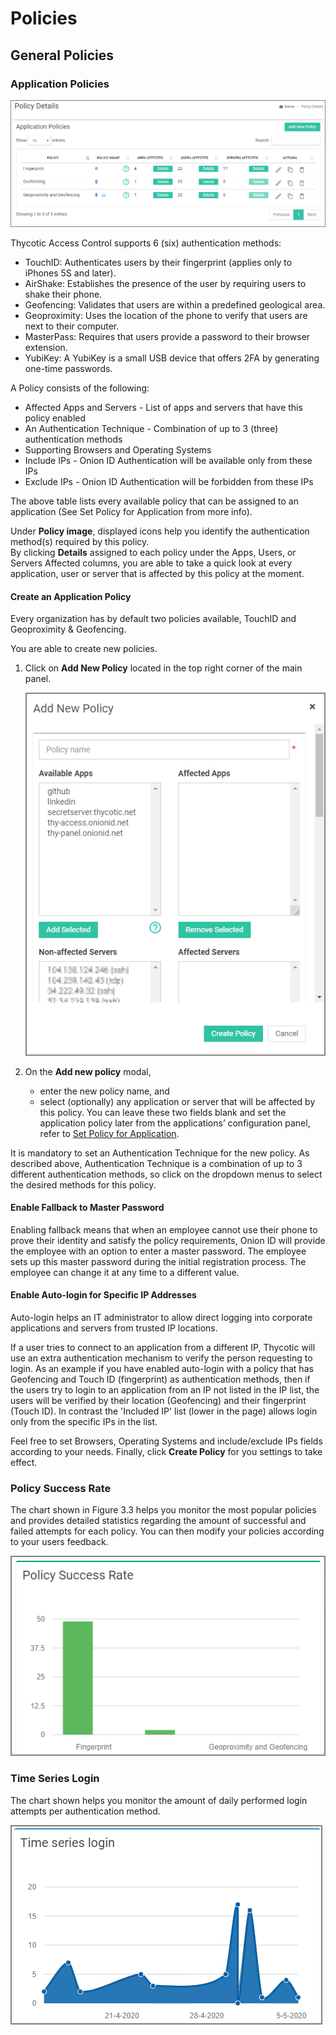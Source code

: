 [title]: # (Policies)
[tags]: # (thycotic access control)
[priority]: # (4)
# Policies

## General Policies

### Application Policies

![TODO](images/app-pol.png "Application Policies")

Thycotic Access Control supports 6 (six) authentication methods:

* TouchID: Authenticates users by their fingerprint (applies only to iPhones 5S and later).
* AirShake: Establishes the presence of the user by requiring users to shake their phone.
* Geofencing: Validates that users are within a predefined geological area.
* Geoproximity: Uses the location of the phone to verify that users are next to their computer.
* MasterPass: Requires that users provide a password to their browser extension.
* YubiKey: A YubiKey is a small USB device that offers 2FA by generating one-time passwords.

A Policy consists of the following:

* Affected Apps and Servers - List of apps and servers that have this policy enabled 
* An Authentication Technique - Combination of up to 3 (three) authentication methods 
* Supporting Browsers and Operating Systems 
* Include IPs - Onion ID Authentication will be available only from these IPs  
* Exclude IPs - Onion ID Authentication will be forbidden from these IPs 

The above table lists every available policy that can be assigned to an application (See Set Policy for Application from more info).

Under __Policy image__, displayed icons help you identify the authentication method(s) required by this policy.  
By clicking __Details__ assigned to each policy under the Apps, Users, or Servers Affected columns, you are able to take a quick look at every application, user or server that is affected by this policy at the moment.

#### Create an Application Policy

Every organization has by default two policies available, TouchID and Geoproximity & Geofencing.

You are able to create new policies.

1. Click on __Add New Policy__ located in the top right corner of the main panel.

   ![TODO](images/add-new-pol.png "Add a new policy")
1. On the __Add new policy__ modal,

   * enter the new policy name, and
   * select (optionally) any application or server that will be affected by this policy. You can leave these two fields blank and set the application policy later from the applications’ configuration panel, refer to [Set Policy for Application](../applications/cfg.md#set_policy_for_application).

It is mandatory to set an Authentication Technique for the new policy. As described above, Authentication Technique is a combination of up to 3 different authentication methods, so click on the dropdown menus to select the desired methods for this policy.

#### Enable Fallback to Master Password

Enabling fallback means that when an employee cannot use their phone to prove their identity and satisfy the policy requirements, Onion ID will provide the employee with an option to enter a master password. The employee sets up this master password during the initial registration process. The employee can change it at any time to a different value.

#### Enable Auto-login for Specific IP Addresses

Auto-login helps an IT administrator to allow direct logging into corporate applications and servers from trusted IP locations.

If a user tries to connect to an application from a different IP, Thycotic will use an extra authentication mechanism to verify the person requesting to login. As an example if you have enabled auto-login with a policy that has Geofencing and Touch ID (fingerprint) as authentication methods, then if the users try to login to an application from an IP not listed in the IP list, the users will be verified by their location (Geofencing) and their fingerprint (Touch ID). In contrast the 'Included IP' list (lower in the page) allows login only from the specific IPs in the list.

Feel free to set Browsers, Operating Systems and  include/exclude IPs fields according to your needs.
Finally, click __Create Policy__ for you settings to take effect.

### Policy Success Rate

The chart shown in Figure 3.3 helps you monitor the most popular policies and provides detailed statistics regarding the amount of successful and failed attempts for each policy. You can then modify your policies according to your users feedback. 

![TODO](images/pol-success.png "Policy success rate chart")

### Time Series Login

The chart shown helps you monitor the amount of daily performed login attempts per authentication method.

![TODO](images/time-series.png "Time series login chart")
